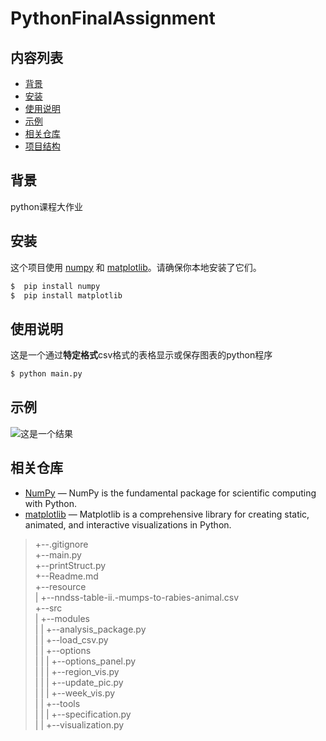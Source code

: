 # PythonFinalAssignment

## 内容列表

- [背景](#背景)
- [安装](#安装)
- [使用说明](#使用说明)
- [示例](#示例)
- [相关仓库](#相关仓库)
- [项目结构 ](#项目结构)
## 背景
python课程大作业

## 安装

这个项目使用 [numpy](https://numpy.org/) 和 [matplotlib](https://matplotlib.org/)。请确保你本地安装了它们。

```sh
$  pip install numpy
$  pip install matplotlib
```

## 使用说明

这是一个通过**特定格式**csv格式的表格显示或保存图表的python程序

```sh
$ python main.py
```


## 示例

![这是一个结果](https://test-resource-1310107767.cos.ap-nanjing.myqcloud.com/%E6%82%A3%E7%97%85%E4%BA%BA%E6%95%B0%E7%BB%9F%E8%AE%A1%E8%A1%A8%EF%BC%882014%EF%BC%89%E5%9C%B0%E5%8C%BA%E5%88%86%E5%B8%83%E5%9B%BE.jpg "2014")

## 相关仓库

- [NumPy](https://github.com/numpy/numpy) — NumPy is the fundamental package for scientific computing with Python.
- [matplotlib](https://github.com/matplotlib/matplotlib) — Matplotlib is a comprehensive library for creating static, animated, and interactive visualizations in Python.


> +--.gitignore  
+--main.py  
+--printStruct.py  
+--Readme.md  
+--resource  
| +--nndss-table-ii.-mumps-to-rabies-animal.csv  
+--src  
| +--modules  
| | +--analysis_package.py  
| | +--load_csv.py  
| | +--options  
| | | +--options_panel.py  
| | | +--region_vis.py  
| | | +--update_pic.py  
| | | +--week_vis.py  
| | +--tools  
| | | +--specification.py  
| | +--visualization.py  

